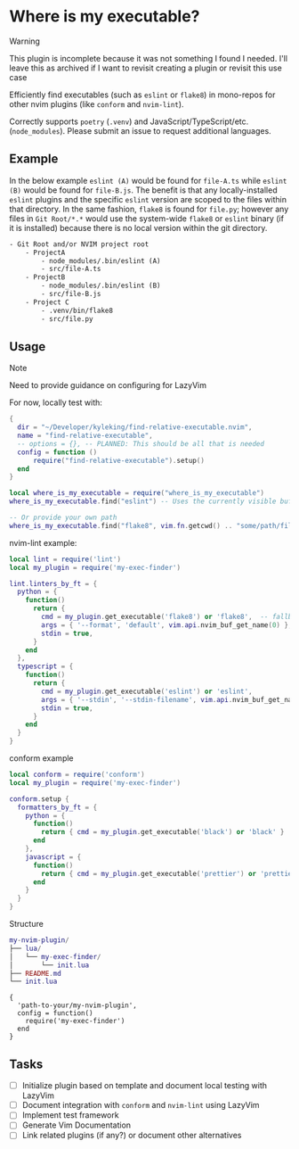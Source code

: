 # Where is my executable?

> [!WARNING]
> This plugin is incomplete because it was not something I found I needed. I'll leave this as archived if I want to revisit creating a plugin or revisit this use case

Efficiently find executables (such as `eslint` or `flake8`) in mono-repos for other nvim plugins (like `conform` and `nvim-lint`).

Correctly supports `poetry` (`.venv`) and JavaScript/TypeScript/etc. (`node_modules`). Please submit an issue to request additional languages.

## Example

In the below example `eslint (A)` would be found for `file-A.ts` while `eslint (B)` would be found for `file-B.js`. The benefit is that any locally-installed `eslint` plugins and the specific `eslint` version are scoped to the files within that directory. In the same fashion, `flake8` is found for `file.py`; however any files in `Git Root/*.*` would use the system-wide `flake8` or `eslint` binary (if it is installed) because there is no local version within the git directory.

```txt
- Git Root and/or NVIM project root
    - ProjectA
        - node_modules/.bin/eslint (A)
        - src/file-A.ts
    - ProjectB
        - node_modules/.bin/eslint (B)
        - src/file-B.js
    - Project C
        - .venv/bin/flake8
        - src/file.py
```

## Usage

> [!NOTE]
> Need to provide guidance on configuring for LazyVim
>
> For now, locally test with:
>
> ```lua
> {
>   dir = "~/Developer/kyleking/find-relative-executable.nvim",
>   name = "find-relative-executable",
>   -- options = {}, -- PLANNED: This should be all that is needed
>   config = function ()
>       require("find-relative-executable").setup()
>   end
> }
> ```

```lua
local where_is_my_executable = require("where_is_my_executable")
where_is_my_executable.find("eslint") -- Uses the currently visible buffer

-- Or provide your own path
where_is_my_executable.find("flake8", vim.fn.getcwd() .. "some/path/file.py")
```

nvim-lint example:

```lua
local lint = require('lint')
local my_plugin = require('my-exec-finder')

lint.linters_by_ft = {
  python = {
    function()
      return {
        cmd = my_plugin.get_executable('flake8') or 'flake8',  -- fallback to system-wide if local not found
        args = { '--format', 'default', vim.api.nvim_buf_get_name(0) },
        stdin = true,
      }
    end
  },
  typescript = {
    function()
      return {
        cmd = my_plugin.get_executable('eslint') or 'eslint',
        args = { '--stdin', '--stdin-filename', vim.api.nvim_buf_get_name(0) },
        stdin = true,
      }
    end
  }
}
```

conform example

```lua
local conform = require('conform')
local my_plugin = require('my-exec-finder')

conform.setup {
  formatters_by_ft = {
    python = {
      function()
        return { cmd = my_plugin.get_executable('black') or 'black' }
      end
    },
    javascript = {
      function()
        return { cmd = my_plugin.get_executable('prettier') or 'prettier' }
      end
    }
  }
}
```

Structure

```lua
my-nvim-plugin/
├── lua/
│   └── my-exec-finder/
│       └── init.lua
├── README.md
└── init.lua
```

```
{
  'path-to-your/my-nvim-plugin',
  config = function()
    require('my-exec-finder')
  end
}
```

## Tasks

- [ ] Initialize plugin based on template and document local testing with LazyVim
- [ ] Document integration with `conform` and `nvim-lint` using LazyVim
- [ ] Implement test framework
- [ ] Generate Vim Documentation
- [ ] Link related plugins (if any?) or document other alternatives

